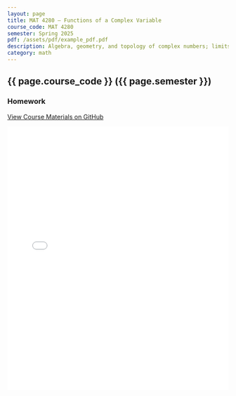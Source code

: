```yaml
---
layout: page
title: MAT 4280 – Functions of a Complex Variable
course_code: MAT 4280
semester: Spring 2025
pdf: /assets/pdf/example_pdf.pdf
description: Algebra, geometry, and topology of complex numbers; limits of complex functions, complex functions as mappings, continuity; multivalued functions and branches; complex differentiability and analyticity, harmonic functions; differentiation of power series functions; definition and properties of the elementary functions; contour integration and the Cauchy integral theorems; the maximum modulus principle; Taylor and Laurent series; the residue theorem; conformal mapping; the argument principle; applications to problems in mathematics, physics, and engineering at the discretion of the instructor.
category: math
---
```


## {{ page.course_code }} ({{ page.semester }})

### Homework

<a href="https://github.com/devingineer/AcademiaMath/tree/main/MAT4280%20Functions%20of%20a%20Complex%20Variable" target="_blank">View Course Materials on GitHub</a>
<iframe src="/pdfjs/web/viewer.html?file=/assets/pdf/MAT4280-HW-DevinKhun.pdf" width="100%" height="600px" style="border: none;"></iframe>